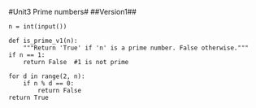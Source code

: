 #Unit3 Prime numbers#
##Version1##
```
n = int(input())

def is_prime_v1(n):
    """Return 'True' if 'n' is a prime number. False otherwise."""
if n == 1:
    return False  #1 is not prime

for d in range(2, n):
    if n % d == 0:
        return False
return True
```
